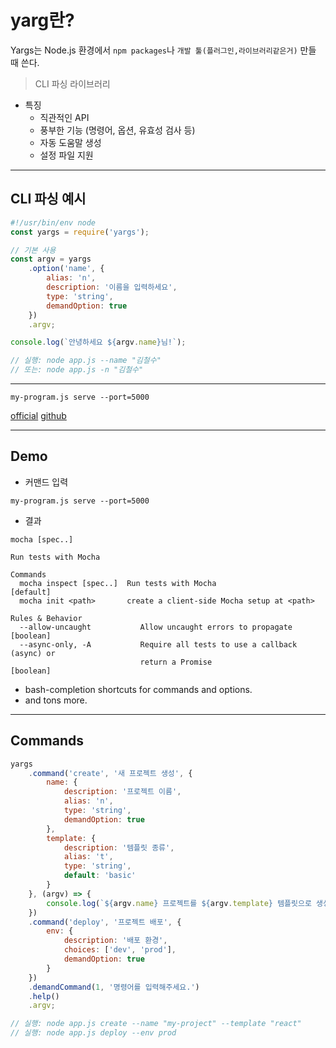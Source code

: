 # yarg란?

Yargs는 Node.js 환경에서 `npm packages`나 `개발 툴(플러그인,라이브러리같은거)` 만들 때 쓴다.

> CLI 파싱 라이브러리

- 특징
  - 직관적인 API
  - 풍부한 기능 (명령어, 옵션, 유효성 검사 등)
  - 자동 도움말 생성
  - 설정 파일 지원

---


## CLI 파싱 예시

```js
#!/usr/bin/env node
const yargs = require('yargs');

// 기본 사용
const argv = yargs
    .option('name', {
        alias: 'n',
        description: '이름을 입력하세요',
        type: 'string',
        demandOption: true
    })
    .argv;

console.log(`안녕하세요 ${argv.name}님!`);

// 실행: node app.js --name "김철수" 
// 또는: node app.js -n "김철수"
```

---



```shell
my-program.js serve --port=5000

```

[official](https://www.npmjs.com/package/yargs)
[github](https://github.com/yargs/yargs)

---

## Demo

- 커맨드 입력
```shell
my-program.js serve --port=5000
```

- 결과
```shell
mocha [spec..]

Run tests with Mocha

Commands
  mocha inspect [spec..]  Run tests with Mocha                         [default]
  mocha init <path>       create a client-side Mocha setup at <path>

Rules & Behavior
  --allow-uncaught           Allow uncaught errors to propagate        [boolean]
  --async-only, -A           Require all tests to use a callback (async) or
                             return a Promise                          [boolean]
```
- bash-completion shortcuts for commands and options.
- and tons more.


---

## Commands 

```js
yargs
    .command('create', '새 프로젝트 생성', {
        name: {
            description: '프로젝트 이름',
            alias: 'n',
            type: 'string',
            demandOption: true
        },
        template: {
            description: '템플릿 종류',
            alias: 't',
            type: 'string',
            default: 'basic'
        }
    }, (argv) => {
        console.log(`${argv.name} 프로젝트를 ${argv.template} 템플릿으로 생성합니다`);
    })
    .command('deploy', '프로젝트 배포', {
        env: {
            description: '배포 환경',
            choices: ['dev', 'prod'],
            demandOption: true
        }
    })
    .demandCommand(1, '명령어를 입력해주세요.')
    .help()
    .argv;

// 실행: node app.js create --name "my-project" --template "react"
// 실행: node app.js deploy --env prod
```

